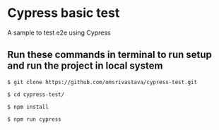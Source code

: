 # Cypress basic test
A sample to test e2e using Cypress

## Run these commands in terminal to run setup and run the project in local system
```
$ git clone https://github.com/omsrivastava/cypress-test.git

$ cd cypress-test/

$ npm install

$ npm run cypress
```